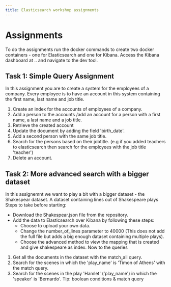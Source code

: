 ```yaml
---
title: Elasticsearch workshop assignments
---
```


Assignments
=====

To do the assignments run the docker commands to create two docker containers - one for Elasticsearch and one for Kibana.
Access the Kibana dashboard at .. and navigate to the dev tool.


## Task 1: Simple Query Assignment

In this assignment you are to create a system for the employees of a company. Every employee is to have an account in this system containing the first name, last name and job title.

1. Create an index for the accounts of employees of a company.
2. Add a person to the accounts  /add an account for a person with a first name, a last name and a job title.
3. Retrieve the created account
4. Update the document by adding the field 'birth_date'.
5. Add a second person with the same job title.
6. Search for the persons based on their jobtitle. (e.g if you added teachers to elasticsearch then search for the employees with the job title 'teacher')
7. Delete an account.


## Task 2:  More advanced search with a bigger dataset

In this assignemnt we want to play a bit with a bigger dataset - the Shakespear dataset. A dataset containing lines out of Shakespeare plays 
Steps to take before starting:
- Download the Shakespear.json file from the repository.
- Add the data to Elasticsearch over Kibana by following these steps:
  - Choose to upload your own data.
  - Change the number_of_lines parameter to 40000 (This does not add the full file but adds a big enough dataset containing multiple plays).
  - Choose the advanced method to view the mapping that is created and give shakespeare as index.
Now to the queries
1. Get all the documents in the dataset with the match_all query.
2. Search for the scenes in which the 'play_name' is 'Timon of Athens' with the match query.
3. Search for the scenes in the play 'Hamlet' ('play_name') in which the 'speaker' is 'Bernardo'. Tip: boolean conditions & match query
